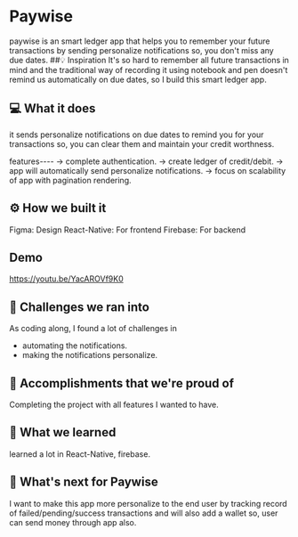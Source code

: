 # Paywise
paywise is an smart ledger app that helps you to remember your future transactions by sending personalize notifications so, you don't miss any due dates.
##💡 Inspiration
It's so hard to remember all future transactions in mind and the traditional way of recording it using notebook and pen doesn't remind us automatically on due dates, so I build this smart ledger app.

## 💻 What it does
it sends personalize notifications on due dates to remind you for your transactions so, you can clear them and maintain your credit worthness.

features----
-> complete authentication.
-> create ledger of credit/debit.
-> app will automatically send personalize notifications.
-> focus on scalability of app with pagination rendering.

## ⚙️ How we built it
Figma: Design
React-Native: For frontend
Firebase: For backend

## Demo
https://youtu.be/YacAROVf9K0

## 🧠 Challenges we ran into
As coding along, I found a lot of challenges in 
- automating the notifications.
- making the notifications personalize.
## 🏅 Accomplishments that we're proud of
Completing the project with all features I wanted to have.
## 📖 What we learned
learned a lot in React-Native, firebase.
## 🚀 What's next for Paywise
I want to make this app more personalize to the end user by tracking record of failed/pending/success transactions and will also add a wallet so, user can send money through app also.
